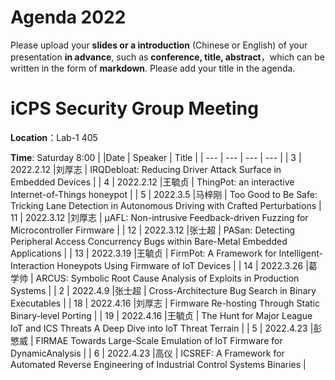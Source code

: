 # Agenda 2022
Please upload your **slides or a introduction** (Chinese or English) of your presentation **in advance**, such as **conference, title, abstract**，which can be written in the form of **markdown**. Please add your title in the agenda.
# iCPS Security Group Meeting
**Location**：Lab-1 405

**Time**: Saturday 8:00
|  |Date  | Speaker | Title |
| --- | --- | --- | --- |
| 3 | 2022.2.12 |刘厚志  | IRQDebloat: Reducing Driver Attack Surface in Embedded Devices |
| 4 | 2022.2.12 |王毓贞  | ThingPot: an interactive Internet-of-Things honeypot |
| 5 | 2022.3.5 |马梓刚  | Too Good to Be Safe: Tricking Lane Detection in Autonomous Driving with Crafted Perturbations
| 11 | 2022.3.12 |刘厚志  | μAFL: Non-intrusive Feedback-driven Fuzzing for Microcontroller Firmware |
| 12 | 2022.3.12 |张士超  | PASan: Detecting Peripheral Access Concurrency Bugs within Bare-Metal Embedded Applications |
| 13 | 2022.3.19 |王毓贞  | FirmPot: A Framework for Intelligent-Interaction Honeypots Using Firmware of IoT Devices |
| 14 | 2022.3.26 |葛学帅  | ARCUS: Symbolic Root Cause Analysis of Exploits in Production Systems |
| 2 | 2022.4.9 |张士超  | Cross-Architecture Bug Search in Binary Executables |
| 18 | 2022.4.16 |刘厚志  | Firmware Re-hosting Through Static Binary-level Porting |
| 19 | 2022.4.16 |王毓贞  | The Hunt for Major League IoT and ICS Threats A Deep Dive into IoT Threat Terrain |
| 5 | 2022.4.23 |彭慜威  | FIRMAE Towards Large-Scale Emulation of IoT Firmware for DynamicAnalysis |
| 6 | 2022.4.23 |高仪  | ICSREF: A Framework for Automated Reverse Engineering of Industrial Control Systems Binaries |

